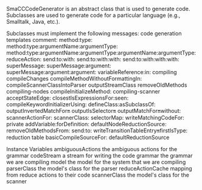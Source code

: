 SmaCCCodeGenerator is an abstract class that is used to generate code. Subclasses are used to generate code for a particular language (e.g., Smalltalk, Java, etc.).

Subclasses must implement the following messages:
	code generation templates
		comment:
		method:type:
		method:type:argumentName:argumentType:
		method:type:argumentName:argumentType:argumentName:argumentType:
		reduceAction:
		send:to:with:
		send:to:with:with:
		send:to:with:with:with:
		superMessage:
		superMessage:argument:
		superMessage:argument:argument:
		variableReference:in:
	compiling
		compileChanges
		compileMethodWithoutFormattingIn:
		compileScannerClassIntoParser
		outputStreamClass
		removeOldMethods
	compiling-nodes
		compileInitializeMethod:
	compiling-scanner
		acceptStateEdge:
		closestIsExpressionsFor:seen:
		compileKeywordInitializerUsing:
		defineClass:asSubclassOf:
		outputInvertedMatchFor:on:
		outputIsSelector:on:
		outputMatchFor:on:without:
		scannerActionFor:
		scannerClass:
		selectorMap:
		writeMatchingCodeFor:
	private
		addVariable:forDefinition:
		defaultNodeReductionSource:
		removeOldMethodsFrom:
		send:to:
		writeTransitionTableEntry:on:firstIsType:
	reduction table
		basicCompileSourceFor:
		defaultReductionSource

Instance Variables
	ambiguousActions	<SequenceableCollection of: SequenceableCollection>	the ambiguous actions for the grammar
	codeStream	<Stream>	a stream for writing the code
	grammar	<SmaCCGrammar>	the grammar we are compiling
	model	<RBRootNamespace>	the model for the system that we are compiling
	parserClass	<RBClass>	the model's class for the parser
	reduceActionCache	<Dictionary key: SmaCCReduceAction value: String>	mapping from reduce actions to their code
	scannerClass	<RBClass>	the model's class for the scanner